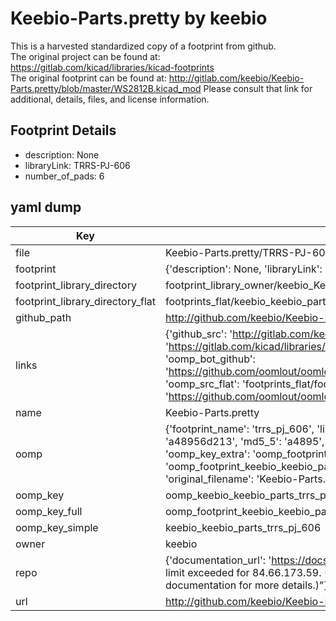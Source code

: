 # Keebio-Parts.pretty by keebio  
This is a harvested standardized copy of a footprint from github.  
The original project can be found at:  
https://gitlab.com/kicad/libraries/kicad-footprints  
The original footprint can be found at:
http://gitlab.com/keebio/Keebio-Parts.pretty/blob/master/WS2812B.kicad_mod
Please consult that link for additional, details, files, and license information.  
## Footprint Details
* description: None  
* libraryLink: TRRS-PJ-606  
* number_of_pads: 6  
## yaml dump  
| Key | Value |  
| --- | --- |  
| file | Keebio-Parts.pretty/TRRS-PJ-606.kicad_mod |  
| footprint | {'description': None, 'libraryLink': 'TRRS-PJ-606', 'number_of_pads': 6} |  
| footprint_library_directory | footprint_library_owner/keebio_Keebio-Parts.pretty |  
| footprint_library_directory_flat | footprints_flat/keebio_keebio_parts_trrs_pj_606/working |  
| github_path | http://github.com/keebio/Keebio-Parts.pretty/blob/master/TRRS-PJ-606.kicad_mod |  
| links | {'github_src': 'http://gitlab.com/keebio/Keebio-Parts.pretty/blob/master/WS2812B.kicad_mod', 'github_src_repo': 'https://gitlab.com/kicad/libraries/kicad-footprints', 'oomp_bot': 'footprints/keebio_keebio_parts_trrs_pj_606/working', 'oomp_bot_github': 'https://github.com/oomlout/oomlout_oomp_footprint_bot/tree/main/footprints/keebio_keebio_parts_trrs_pj_606/working', 'oomp_src_flat': 'footprints_flat/footprints_flat/keebio_keebio_parts_trrs_pj_606/working', 'oomp_src_flat_github': 'https://github.com/oomlout/oomlout_oomp_footprint_src/tree/main/footprints_flat/keebio_keebio_parts_trrs_pj_606/working'} |  
| name | Keebio-Parts.pretty |  
| oomp | {'footprint_name': 'trrs_pj_606', 'library_name': 'keebio_parts', 'md5': 'a48956d2130ea6e742a8cbb55276e1b2', 'md5_10': 'a48956d213', 'md5_5': 'a4895', 'md5_6': 'a48956', 'oomp_key': 'oomp_keebio_keebio_parts_trrs_pj_606', 'oomp_key_extra': 'oomp_footprint_keebio_keebio_parts_trrs_pj_606', 'oomp_key_full': 'oomp_footprint_keebio_keebio_parts_trrs_pj_606_a48956', 'oomp_key_simple': 'keebio_keebio_parts_trrs_pj_606', 'original_filename': 'Keebio-Parts.pretty/TRRS-PJ-606.kicad_mod', 'owner_name': 'keebio'} |  
| oomp_key | oomp_keebio_keebio_parts_trrs_pj_606 |  
| oomp_key_full | oomp_footprint_keebio_keebio_parts_trrs_pj_606 |  
| oomp_key_simple | keebio_keebio_parts_trrs_pj_606 |  
| owner | keebio |  
| repo | {'documentation_url': 'https://docs.github.com/rest/overview/resources-in-the-rest-api#rate-limiting', 'message': "API rate limit exceeded for 84.66.173.59. (But here's the good news: Authenticated requests get a higher rate limit. Check out the documentation for more details.)"} |  
| url | http://github.com/keebio/Keebio-Parts.pretty |  

